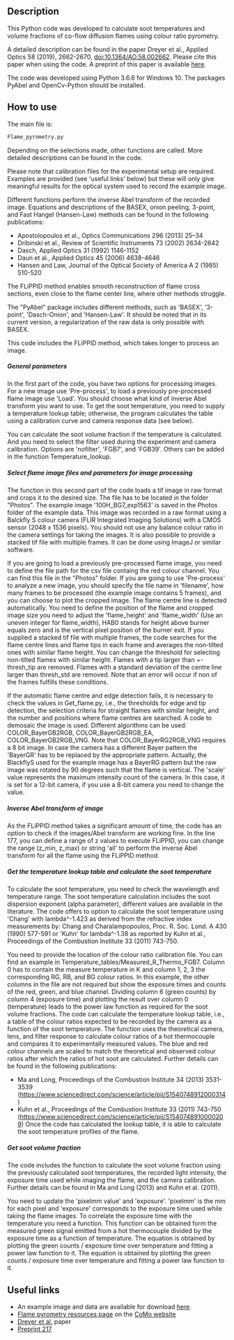 ## Description ##

This Python code was developed to calculate soot temperatures and volume fractions of co-flow diffusion flames using colour ratio pyrometry.

A detailed description can be found in the paper Dreyer et al., Applied Optics 58 (2019), 2662-2670, [doi:10.1364/AO.58.002662](https://doi.org/10.1364/AO.58.002662). Please cite this paper when using the code. A preprint of this paper is available [here](https://como.ceb.cam.ac.uk/preprints/217/).

The code was developed using Python 3.6.6 for Windows 10. The packages PyAbel and OpenCv-Python should be installed.

## How to use ##

The main file is:
```sh
Flame_pyrometry.py
```
Depending on the selections made, other functions are called. More detailed descriptions can be found in the code.

Please note that calibration files for the experimental setup are required. Examples are provided (see 'useful links' below) but these will only give meaningful results for the optical system used to record the example image. 

Different functions perform the inverse Abel transform of the recorded image. Equations and descriptions of the BASEX, onion peeling, 3-point, and Fast Hangel (Hansen-Law) methods can be found in the following publications:
* Apostolopoulos et al., Optics Communications 296 (2013) 25–34
* Dribinski et al., Review of Scientific Instruments 73 (2002) 2634-2642
* Dasch, Applied Optics 31 (1992) 1146-1152
* Daun et al., Applied Optics 45 (2006) 4638-4646
* Hansen and Law, Journal of the Optical Society of America A 2 (1985) 510-520

The FLiPPID method enables smooth reconstruction of flame cross sections, even close to the flame center line, where other methods struggle. 

The "PyAbel" package includes different methods, such as 'BASEX', '3-point', 'Dasch-Onion', and 'Hansen-Law'. It should be noted that in its current version, a regularization of the raw data is only possible with BASEX.

This code includes the FLiPPID method, which takes longer to process an image. 

##### General parameters

In the first part of the code, you have two options for processing images. For a new image use 'Pre-process', to load a previously pre-processed flame image use 'Load'. You should choose what kind of inverse Abel transform you want to use. To get the soot temperature, you need to supply a temperature lookup table; otherwise, the program calculates the table using a calibration curve and camera response data (see below).

You can calculate the soot volume fraction if the temperature is calculated. And you need to select the filter used during the experiment and camera calibration. Options are 'nofilter', 'FGB7', and 'FGB39'. Others can be added in the function Temperature_lookup.

##### Select flame image files and parameters for image processing

The function in this second part of the code loads a tif image in raw format and crops it to the desired size. The file has to be located in the folder "Photos". The example image '100H_BG7_exp1563' is saved in the Photos folder of the example data. This image was recorded in a raw format using a Balckfly S colour camera (FLIR Integrated Imaging Solutions) with a CMOS sensor (2048 x 1536 pixels). 
You should not use any balance colour ratio in the camera settings for taking the images. It is also possible to provide a stacked tif file with multiple frames. It can be done using ImageJ or similar software. 

If you are going to load a previously pre-processed flame image, you need to define the file path for the csv file containg the red colour channel. You can find this file in the "Photos" folder.
If you are going to use 'Pre-process' to analyze a new image, you should specify the file name in 'filename', how many frames to be processed (the example image contains 5 frames), and you can choose to plot the cropped image. 
The flame centre line is detected automatically. You need to define the position of the flame and cropped image size you need to adjust the 'flame_height' and 'flame_width' (Use an uneven integer for flame_width), HAB0 stands for height above burner equals zero and is the vertical pixel position of the burner exit. 
If you supplied a stacked tif file with multiple frames, the code searches for the flame centre lines and flame tips in each frame and averages the non-tilted ones with similar flame height. You can change the threshold for selecting non-tilted flames with similar height. Flames with a tip larger than +-thresh_tip are removed. Flames with a standard  deviation of the centre line larger than thresh_std are removed. Note that an error will occur if non of the frames fulfills these conditions.

If the automatic flame centre and edge detection fails, it is necessary to check the values in Get_flame.py, i.e., the thresholds for edge and tip detection, the selection criteria for straight flames with similar height, and the number and positions where flame centres are searched.
A code to demosaic the image is used. Different algorithms can be used: COLOR_BayerGB2RGB, COLOR_BayerGB2RGB_EA, COLOR_BayerGB2RGB_VNG. Note that COLOR_BayerRG2RGB_VNG requires a 8 bit image. In case the camera has a different Bayer pattern the 'BayerGR' has to be replaced by the appropriate pattern. Actually, the BlackflyS used for the example image has a BayerRG pattern but the raw image was rotated by 90 degrees such that the flame is vertical. 
The 'scale' value represents the maximum intensity count of the camera. In this case, it is set for a 12-bit camera, if you use a 8-bit camera you need to change the value. 

##### Inverse Abel transform of image

As the FLiPPID method takes a significant amount of time, the code has an option to check if the images/Abel transform are working fine. 
In the line 177, you can define a range of z values to execute FLiPPID, you can change the range (z_min, z_max) or string 'all' to perform the inverse Abel transform for all the flame using the FLiPPID method. 

##### Get the temperature lookup table and calculate the soot temperature

To calculate the soot temperature, you need to check the wavelength and temperature range. The soot temperature calculation includes the soot dispersion exponent (alpha parameter), different values are available in the literature. 
The code offers to option to calculate the soot temperature using 'Chang' with lambda^-1.423 as derived from the refractive index measurements by: Chang and Charalampopoulos, Proc. R. Soc. Lond. A 430 (1990) 577-591 or 'Kuhn' for lambda^-1.38 as reported by Kuhn et al., Proceedings of the Combustion Institute 33 (2011) 743-750.

You need to provide the location of the colour ratio calibration file. You can find an example in Temperature_tables/Measured_R_Thermo_FGB7. Column 0 has to contain the measure temperature in K and column 1, 2, 3 the corresponding RG, RB, and BG colour ratios. 
In this example, the other columns in the file are not required but show the exposure times and counts of the red, green, and blue channel. Dividing column 6 (green counts) by column 4 (exposure time) and plotting the result over column 0 (temperature) leads to the power law function as required for the soot volume fractions.
The code can calculate the temperature lookup table, i.e., a table of the colour ratios expected to be recorded by the camera as a function of the soot temperature. 
The function uses the theoretical camera, lens, and filter response to calculate colour ratios of a hot thermocouple and compares it to experimentally measured values. 
The blue and red colour channels are scaled to match the theoretical and observed colour ratios after which the ratios of hot soot are calculated. Further details can be found in the following publications:
* Ma and Long, Proceedings of the Combustion Institute 34 (2013) 3531-3539 (https://www.sciencedirect.com/science/article/pii/S1540748912000314)
* Kuhn et al., Proceedings of the Combustion Institute 33 (2011) 743-750 (https://www.sciencedirect.com/science/article/pii/S1540748910000209)
Once the code has calculated the lookup table, it is able to calculate the soot temperature profiles of the flame. 

##### Get soot volume fraction

The code includes the function to calculate the soot volume fraction using the previously calculated soot temperatures, the recorded light intensity, the exposure time used while imaging the flame, and the camera calibration. Further details can be found in Ma and Long (2013) and Kuhn et al. (2011).

You need to update the 'pixelmm value' and 'exposure'. 'pixelmm' is the mm for each pixel and 'exposure' corresponds to the exposure time used while taking the flame images.
To correlate the exposure time with the temperature you need a function. This function can be obtained form the measured green signal emitted from a hot thermocouple divided by the exposure time as a function of temperature. The equation is obtained by plotting the green counts / exposure time over temperature and fitting a power law function to it.
The equation is obtained by plotting the green counts / exposure time over temperature and fitting a power law function to it. 

## Useful links ##

* An example image and data are available for download [here](https://como.ceb.cam.ac.uk/media/resources/FlPyroImageAndData.zip).
* [Flame pyrometry resources page](https://como.ceb.cam.ac.uk/resources/flpyro/) on the [CoMo website](https://como.ceb.cam.ac.uk/)
* [Dreyer et al.](https://como.ceb.cam.ac.uk/publications/AO-58-2662-2670/) paper
* [Preprint 217](https://como.ceb.cam.ac.uk/preprints/217/)